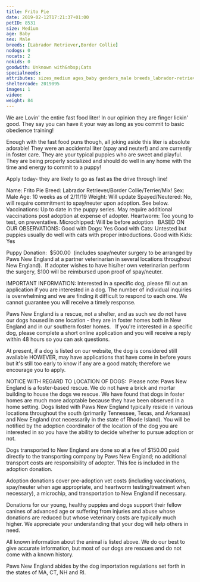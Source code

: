 ```yaml
---
title: Frito Pie
date: 2019-02-12T17:21:37+01:00
petID: 8531
size: Medium
age: Baby
sex: Male
breeds: [Labrador Retriever,Border Collie]
nodogs: 0
nocats: 2
nokids: 0
goodwith: Unknown with&nbsp;Cats
specialneeds: 
attributes: sizes_medium ages_baby genders_male breeds_labrador-retriever breeds_border-collie 
sheltercode: 2019095
images: 1
video: 
weight: 84
---
```


We are Lovin' the entire fast food liter! In our opinion they are finger lickin' good. They say you can have it your way as long as you commit to basic obedience training! 

Enough with the fast food puns though, all joking aside this liter is absolute adorable! They were an accidental liter (spay and neuter!) and are currently in foster care. They are your typical puppies who are sweet and playful. They are being properly socialized and should do well in any home with the time and energy to commit to a puppy! 

Apply today- they are likely to go as fast as the drive through line!


Name: Frito Pie 
Breed: Labrador Retriever/Border Collie/Terrier/Mix! 
Sex: Male
Age: 10 weeks as of 2/11/19
Weight: Will update
Spayed/Neutered: No, will require commitment to spay/neuter upon adoption. See below.
Vaccinations: Up to date in the puppy series. May require additional vaccinations post adoption at expense of adopter.
Heartworm: Too young to test, on preventative.
Microchipped: Will be before adoption
&#160;
BASED ON OUR OBSERVATIONS:
Good with Dogs: Yes
Good with Cats: Untested but puppies usually do well with cats with proper introductions.
Good with Kids: Yes



Puppy Donation: &#160;$500.00 &#160;(includes spay/neuter surgery to be arranged by Paws New England at a partner veterinarian in several locations throughout New England).&#160; If adopter wishes to have his/her own veterinarian perform the surgery, $100 will be reimbursed upon proof of spay/neuter.



IMPORTANT INFORMATION:
Interested in a specific dog, please fill out an application if you are interested in a dog. The number of individual inquiries is overwhelming and we are finding it difficult to respond to each one. We cannot guarantee you will receive a timely response.

Paws New England is a rescue, not a shelter, and as such we do not have our dogs housed in one location - they are in foster homes both in New England and in our southern foster homes. &#160; If you're interested in a specific dog, please complete a short online application and you will receive a reply within 48 hours so you can ask questions.

At present, if a dog is listed on our website, the dog is considered still available HOWEVER, may have applications that have come in before yours but it's still too early to know if any are a good match; therefore we encourage you to apply.


NOTICE WITH REGARD TO LOCATION OF DOGS: &#160;Please note: Paws New England is a foster-based rescue. We do not have a brick and mortar building to house the dogs we rescue. We have found that dogs in foster homes are much more adoptable because they have been observed in a home setting. Dogs listed with Paws New England typically reside in various locations throughout the south (primarily Tennessee, Texas, and Arkansas) and New England (not necessarily in the state of Rhode Island). You will be notified by the adoption coordinator of the location of the dog you are interested in so you have the ability to decide whether to pursue adoption or not.

Dogs transported to New England are done so at a fee of $150.00 paid directly to the transporting company by Paws New England; no additional transport costs are responsibility of adopter. This fee is included in the adoption donation.

Adoption donations cover pre-adoption vet costs (including vaccinations, spay/neuter when age appropriate, and heartworm testing/treatment when necessary), a microchip, and transportation to New England if necessary.

Donations for our young, healthy puppies and dogs support their fellow canines of advanced age or suffering from injuries and abuse whose donations are reduced but whose veterinary costs are typically much higher. We appreciate your understanding that your dog will help others in need.

All known information about the animal is listed above. We do our best to give accurate information, but most of our dogs are rescues and do not come with a known history.

Paws New England abides by the dog importation regulations set forth in the states of MA, CT, NH and RI.